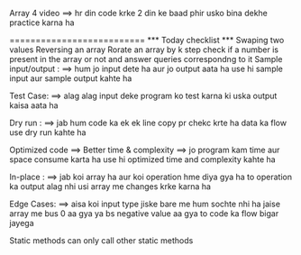 Array 4 video
==> hr din code krke 2 din ke baad phir usko bina dekhe practice karna ha

========================== *** Today checklist ***
Swaping two values
Reversing an array
Rorate an array by k step
check if a number is present in the array or not and answer queries correspondng to it
Sample input/output :
==> hum jo input dete ha aur jo output aata ha use hi sample input aur sample output kahte ha

Test Case:
==> alag alag input deke program ko test karna ki uska output kaisa aata ha

Dry run :
==> jab hum code ka ek ek line copy pr chekc krte ha data ka flow use dry run kahte ha

Optimized code ==> Better time & complexity
==> jo program kam time aur space consume karta ha use hi optimized time and complexity kahte ha

In-place :
==> jab koi array ha aur koi operation hme diya gya ha to operation ka output alag nhi usi array me changes krke karna ha

Edge Cases:
==> aisa koi input type jiske bare me hum sochte nhi ha jaise array me bus 0 aa gya ya bs negative value aa gya to code ka flow bigar jayega

Static methods can only call other static methods